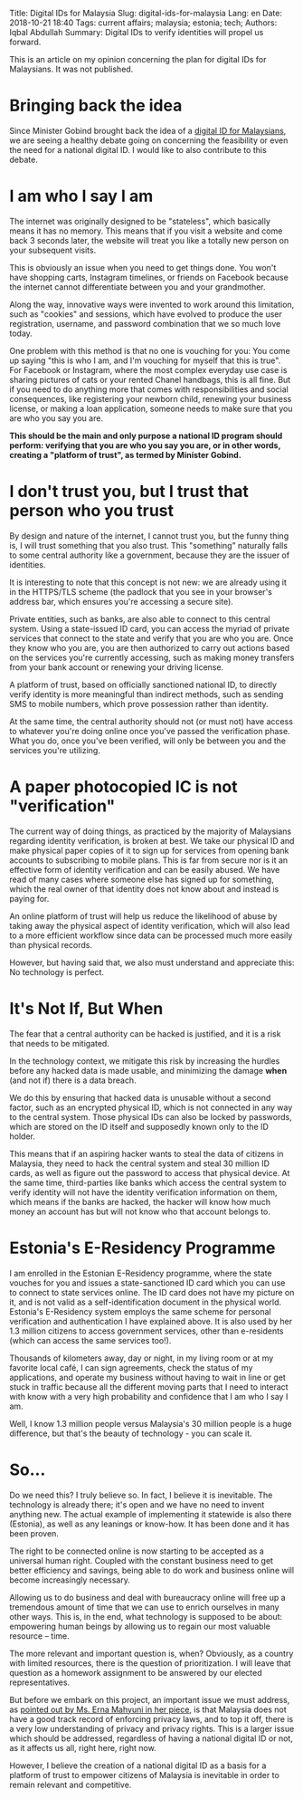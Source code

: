 Title: Digital IDs for Malaysia
Slug: digital-ids-for-malaysia
Lang: en
Date: 2018-10-21 18:40
Tags: current affairs; malaysia; estonia; tech;
Authors: Iqbal Abdullah
Summary: Digital IDs to verify identities will propel us forward.

<!-- EDPART -->

This is an article on my opinion concerning the plan for digital IDs for Malaysians. It was not published.

<!-- EDPART -->

# Bringing back the idea

Since Minister Gobind brought back the idea of a [digital ID for Malaysians](http://www.bernama.com/en/news.php?id=1651523), we are seeing a healthy debate going on concerning the feasibility or even the need for a national digital ID. I would like to also contribute to this debate.

<!-- EDPART -->

# I am who I say I am

The internet was originally designed to be "stateless", which basically means it has no memory. This means that if you visit a website and come back 3 seconds later, the website will treat you like a totally new person on your subsequent visits.

<!-- EDPART -->

This is obviously an issue when you need to get things done. You won't have shopping carts, Instagram timelines, or friends on Facebook because the internet cannot differentiate between you and your grandmother.

<!-- EDPART -->

Along the way, innovative ways were invented to work around this limitation, such as "cookies" and sessions, which have evolved to produce the user registration, username, and password combination that we so much love today.

<!-- EDPART -->

One problem with this method is that no one is vouching for you: You come up saying "this is who I am, and I'm vouching for myself that this is true". For Facebook or Instagram, where the most complex everyday use case is sharing pictures of cats or your rented Chanel handbags, this is all fine. But if you need to do anything more that comes with responsibilities and social consequences, like registering your newborn child, renewing your business license, or making a loan application, someone needs to make sure that you are who you say you are.

<!-- EDPART -->

**This should be the main and only purpose a national ID program should perform: verifying that you are who you say you are, or in other words, creating a "platform of trust", as termed by Minister Gobind.**

<!-- EDPART -->

# I don't trust you, but I trust that person who you trust

By design and nature of the internet, I cannot trust you, but the funny thing is, I will trust something that you also trust. This "something" naturally falls to some central authority like a government, because they are the issuer of identities.

<!-- EDPART -->

It is interesting to note that this concept is not new: we are already using it in the HTTPS/TLS scheme (the padlock that you see in your browser's address bar, which ensures you're accessing a secure site).

<!-- EDPART -->

Private entities, such as banks, are also able to connect to this central system. Using a state-issued ID card, you can access the myriad of private services that connect to the state and verify that you are who you are. Once they know who you are, you are then authorized to carry out actions based on the services you're currently accessing, such as making money transfers from your bank account or renewing your driving license.

<!-- EDPART -->

A platform of trust, based on officially sanctioned national ID, to directly verify identity is more meaningful than indirect methods, such as sending SMS to mobile numbers, which prove possession rather than identity.

<!-- EDPART -->

At the same time, the central authority should not (or must not) have access to whatever you're doing online once you've passed the verification phase. What you do, once you've been verified, will only be between you and the services you're utilizing.

<!-- EDPART -->

# A paper photocopied IC is not "verification"

The current way of doing things, as practiced by the majority of Malaysians regarding identity verification, is broken at best. We take our physical ID and make physical paper copies of it to sign up for services from opening bank accounts to subscribing to mobile plans. This is far from secure nor is it an effective form of identity verification and can be easily abused. We have read of many cases where someone else has signed up for something, which the real owner of that identity does not know about and instead is paying for.

<!-- EDPART -->

An online platform of trust will help us reduce the likelihood of abuse by taking away the physical aspect of identity verification, which will also lead to a more efficient workflow since data can be processed much more easily than physical records.

<!-- EDPART -->

However, but having said that, we also must understand and appreciate this: No technology is perfect.

<!-- EDPART -->

# It's Not If, But When

The fear that a central authority can be hacked is justified, and it is a risk that needs to be mitigated.

<!-- EDPART -->

In the technology context, we mitigate this risk by increasing the hurdles before any hacked data is made usable, and minimizing the damage **when** (and not if) there is a data breach.

<!-- EDPART -->

We do this by ensuring that hacked data is unusable without a second factor, such as an encrypted physical ID, which is not connected in any way to the central system. Those physical IDs can also be locked by passwords, which are stored on the ID itself and supposedly known only to the ID holder.

<!-- EDPART -->

This means that if an aspiring hacker wants to steal the data of citizens in Malaysia, they need to hack the central system and steal 30 million ID cards, as well as figure out the password to access that physical device. At the same time, third-parties like banks which access the central system to verify identity will not have the identity verification information on them, which means if the banks are hacked, the hacker will know how much money an account has but will not know who that account belongs to.

<!-- EDPART -->

# Estonia's E-Residency Programme

I am enrolled in the Estonian E-Residency programme, where the state vouches for you and issues a state-sanctioned ID card which you can use to connect to state services online. The ID card does not have my picture on it, and is not valid as a self-identification document in the physical world. Estonia's E-Residency system employs the same scheme for personal verification and authentication I have explained above. It is also used by her 1.3 million citizens to access government services, other than e-residents (which can access the same services too!).

<!-- EDPART -->

Thousands of kilometers away, day or night, in my living room or at my favorite local café, I can sign agreements, check the status of my applications, and operate my business without having to wait in line or get stuck in traffic because all the different moving parts that I need to interact with know with a very high probability and confidence that I am who I say I am.

<!-- EDPART -->

Well, I know 1.3 million people versus Malaysia's 30 million people is a huge difference, but that's the beauty of technology - you can scale it.

<!-- EDPART -->

# So...

Do we need this? I truly believe so. In fact, I believe it is inevitable. The technology is already there; it's open and we have no need to invent anything new. The actual example of implementing it statewide is also there (Estonia), as well as any leanings or know-how. It has been done and it has been proven.

<!-- EDPART -->

The right to be connected online is now starting to be accepted as a universal human right. Coupled with the constant business need to get better efficiency and savings, being able to do work and business online will become increasingly necessary.

<!-- EDPART -->

Allowing us to do business and deal with bureaucracy online will free up a tremendous amount of time that we can use to enrich ourselves in many other ways. This is, in the end, what technology is supposed to be about: empowering human beings by allowing us to regain our most valuable resource – time.

<!-- EDPART -->

The more relevant and important question is, when?
Obviously, as a country with limited resources, there is the question of prioritization. I will leave that question as a homework assignment to be answered by our elected representatives.

<!-- EDPART -->

But before we embark on this project, an important issue we must address, as [pointed out by Ms. Erna Mahyuni in her piece](https://www.malaymail.com/s/1683682/dear-politicians-digital-ids-are-a-terrible-idea), is that Malaysia does not have a good track record of enforcing privacy laws, and to top it off, there is a very low understanding of privacy and privacy rights. This is a larger issue which should be addressed, regardless of having a national digital ID or not, as it affects us all, right here, right now.

<!-- EDPART -->

However, I believe the creation of a national digital ID as a basis for a platform of trust to empower citizens of Malaysia is inevitable in order to remain relevant and competitive.